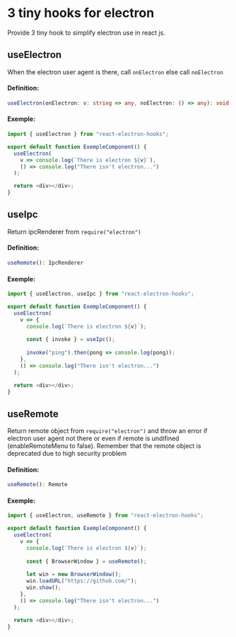 # 3 tiny hooks for electron
Provide 3 tiny hook to simplify electron use in react js.

## useElectron
When the electron user agent is there, call ```onElectron``` else call ```noElectron```
#### Definition:
```typescript
useElectron(onElectron: v: string => any, noElectron: () => any): void
```
#### Exemple: 
```javascript
import { useElectron } from "react-electron-hooks";

export default function ExempleComponent() {
  useElectron(
    v => console.log(`There is electron ${v}`),
    () => console.log("There isn't electron...")
  );

  return <div></div>;
}
```
## useIpc
Return ipcRenderer from ```require("electron")```
#### Definition:
```typescript
useRemote(): IpcRenderer
```
#### Exemple: 
```javascript
import { useElectron, useIpc } from "react-electron-hooks";

export default function ExempleComponent() {
  useElectron(
    v => {
      console.log(`There is electron ${v}`);
      
      const { invoke } = useIpc();
      
      invoke("ping").then(pong => console.log(pong));
    },
    () => console.log("There isn't electron...")
  );

  return <div></div>;
}
```

## useRemote
Return remote object from ```require("electron")``` and throw an error if electron user agent not there or even if remote is undifined (enableRemoteMenu to false). Remember that the remote object is deprecated due to high security problem
#### Definition:
```typescript
useRemote(): Remote
```
#### Exemple: 
```javascript
import { useElectron, useRemote } from "react-electron-hooks";

export default function ExempleComponent() {
  useElectron(
    v => {
      console.log(`There is electron ${v}`);
      
      const { BrowserWindow } = useRemote();
      
      let win = new BrowserWindow();
      win.loadURL("https://github.com/");
      win.show();
    },
    () => console.log("There isn't electron...")
  );

  return <div></div>;
}
```
